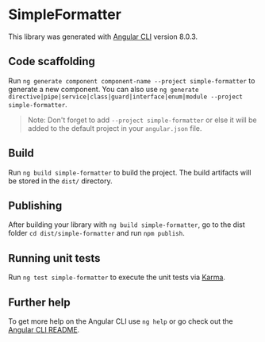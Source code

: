 # SimpleFormatter

This library was generated with [Angular CLI](https://github.com/angular/angular-cli) version 8.0.3.

## Code scaffolding

Run `ng generate component component-name --project simple-formatter` to generate a new component. You can also use `ng generate directive|pipe|service|class|guard|interface|enum|module --project simple-formatter`.
> Note: Don't forget to add `--project simple-formatter` or else it will be added to the default project in your `angular.json` file. 

## Build

Run `ng build simple-formatter` to build the project. The build artifacts will be stored in the `dist/` directory.

## Publishing

After building your library with `ng build simple-formatter`, go to the dist folder `cd dist/simple-formatter` and run `npm publish`.

## Running unit tests

Run `ng test simple-formatter` to execute the unit tests via [Karma](https://karma-runner.github.io).

## Further help

To get more help on the Angular CLI use `ng help` or go check out the [Angular CLI README](https://github.com/angular/angular-cli/blob/master/README.md).
